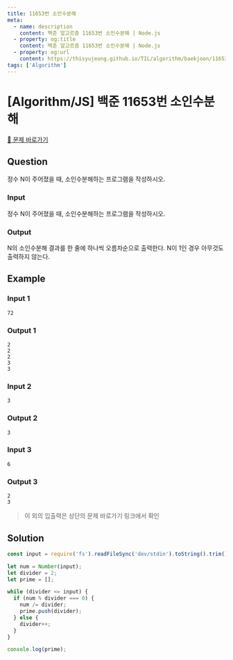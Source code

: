 ```yaml
---
title: 11653번 소인수분해
meta:
  - name: description
    content: 백준 알고르즘 11653번 소인수분해 | Node.js
  - property: og:title
    content: 백준 알고르즘 11653번 소인수분해 | Node.js
  - property: og:url
    content: https://thisyujeong.github.io/TIL/algorithm/baekjoon/11653.html
tags: ['Algorithm']
---
```


# [Algorithm/JS] 백준 11653번 소인수분해

[🔗 문제 바로가기](https://www.acmicpc.net/problem/11653)

## Question

정수 N이 주어졌을 때, 소인수분해하는 프로그램을 작성하시오.

### Input

정수 N이 주어졌을 때, 소인수분해하는 프로그램을 작성하시오.

### Output

N의 소인수분해 결과를 한 줄에 하나씩 오름차순으로 출력한다. N이 1인 경우 아무것도 출력하지 않는다.

## Example

### Input 1

```
72
```

### Output 1

```
2
2
2
3
3
```

### Input 2

```
3
```

### Output 2

```
3
```

### Input 3

```
6
```

### Output 3

```
2
3
```

> 이 외의 입출력은 상단의 문제 바로가기 링크에서 확인

## Solution

```js
const input = require('fs').readFileSync('dev/stdin').toString().trim();

let num = Number(input);
let divider = 2;
let prime = [];

while (divider <= input) {
  if (num % divider === 0) {
    num /= divider;
    prime.push(divider);
  } else {
    divider++;
  }
}

console.log(prime);
```
